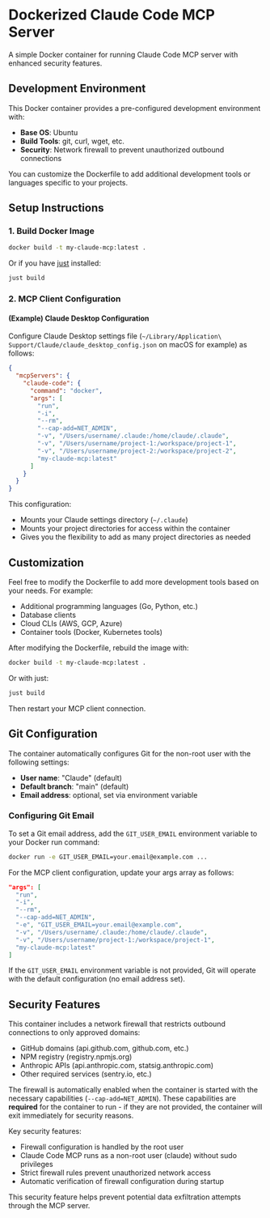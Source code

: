 # Dockerized Claude Code MCP Server

A simple Docker container for running Claude Code MCP server with enhanced security features.

## Development Environment

This Docker container provides a pre-configured development environment with:

- **Base OS**: Ubuntu
- **Build Tools**: git, curl, wget, etc.
- **Security**: Network firewall to prevent unauthorized outbound connections

You can customize the Dockerfile to add additional development tools or languages specific to your projects.

## Setup Instructions

### 1. Build Docker Image

```bash
docker build -t my-claude-mcp:latest .
```

Or if you have [just](https://github.com/casey/just) installed:
```bash
just build
```

### 2. MCP Client Configuration

#### (Example) Claude Desktop Configuration

Configure Claude Desktop settings file (`~/Library/Application\ Support/Claude/claude_desktop_config.json` on macOS for example) as follows:

```json
{
  "mcpServers": {
    "claude-code": {
      "command": "docker",
      "args": [
        "run",
        "-i",
        "--rm",
        "--cap-add=NET_ADMIN",
        "-v", "/Users/username/.claude:/home/claude/.claude",
        "-v", "/Users/username/project-1:/workspace/project-1",
        "-v", "/Users/username/project-2:/workspace/project-2",
        "my-claude-mcp:latest"
      ]
    }
  }
}
```

This configuration:
- Mounts your Claude settings directory (`~/.claude`)
- Mounts your project directories for access within the container
- Gives you the flexibility to add as many project directories as needed

## Customization

Feel free to modify the Dockerfile to add more development tools based on your needs. For example:

- Additional programming languages (Go, Python, etc.)
- Database clients
- Cloud CLIs (AWS, GCP, Azure)
- Container tools (Docker, Kubernetes tools)

After modifying the Dockerfile, rebuild the image with:
```bash
docker build -t my-claude-mcp:latest .
```

Or with just:
```bash
just build
```

Then restart your MCP client connection.

## Git Configuration

The container automatically configures Git for the non-root user with the following settings:

- **User name**: "Claude" (default)
- **Default branch**: "main" (default)
- **Email address**: optional, set via environment variable

### Configuring Git Email

To set a Git email address, add the `GIT_USER_EMAIL` environment variable to your Docker run command:

```bash
docker run -e GIT_USER_EMAIL=your.email@example.com ...
```

For the MCP client configuration, update your args array as follows:

```json
"args": [
  "run",
  "-i",
  "--rm",
  "--cap-add=NET_ADMIN",
  "-e", "GIT_USER_EMAIL=your.email@example.com",
  "-v", "/Users/username/.claude:/home/claude/.claude",
  "-v", "/Users/username/project-1:/workspace/project-1",
  "my-claude-mcp:latest"
]
```

If the `GIT_USER_EMAIL` environment variable is not provided, Git will operate with the default configuration (no email address set).

## Security Features

This container includes a network firewall that restricts outbound connections to only approved domains:

- GitHub domains (api.github.com, github.com, etc.)
- NPM registry (registry.npmjs.org)
- Anthropic APIs (api.anthropic.com, statsig.anthropic.com)
- Other required services (sentry.io, etc.)

The firewall is automatically enabled when the container is started with the necessary capabilities (`--cap-add=NET_ADMIN`). These capabilities are **required** for the container to run - if they are not provided, the container will exit immediately for security reasons.

Key security features:
- Firewall configuration is handled by the root user
- Claude Code MCP runs as a non-root user (claude) without sudo privileges
- Strict firewall rules prevent unauthorized network access
- Automatic verification of firewall configuration during startup

This security feature helps prevent potential data exfiltration attempts through the MCP server.
